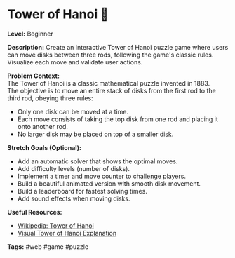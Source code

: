 # Tower of Hanoi 🗼

**Level:** Beginner

**Description:**
Create an interactive Tower of Hanoi puzzle game where users can move disks between three rods, following the game's classic rules. Visualize each move and validate user actions.

**Problem Context:**  
The Tower of Hanoi is a classic mathematical puzzle invented in 1883.  
The objective is to move an entire stack of disks from the first rod to the third rod, obeying three rules:
- Only one disk can be moved at a time.
- Each move consists of taking the top disk from one rod and placing it onto another rod.
- No larger disk may be placed on top of a smaller disk.

**Stretch Goals (Optional):**
- Add an automatic solver that shows the optimal moves.
- Add difficulty levels (number of disks).
- Implement a timer and move counter to challenge players.
- Build a beautiful animated version with smooth disk movement.
- Build a leaderboard for fastest solving times.
- Add sound effects when moving disks.

**Useful Resources:**
- [Wikipedia: Tower of Hanoi](https://en.wikipedia.org/wiki/Tower_of_Hanoi)
- [Visual Tower of Hanoi Explanation](https://www.mathsisfun.com/games/towerofhanoi.html)

**Tags:** #web #game #puzzle
